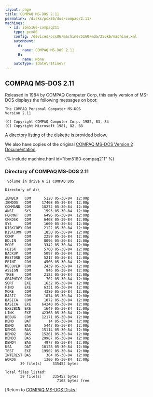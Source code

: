```yaml
---
layout: page
title: COMPAQ MS-DOS 2.11
permalink: /disks/pcx86/dos/compaq/2.11/
machines:
  - id: ibm5160-compaq211
    type: pcx86
    config: /devices/pcx86/machine/5160/mda/256kb/machine.xml
    autoMount:
      A:
        name: COMPAQ MS-DOS 2.11
      B:
        name: None
    autoType: $date\r$time\r
---
```


COMPAQ MS-DOS 2.11
------------------

Released in 1984 by COMPAQ Computer Corp, this early version of MS-DOS displays the following messages on boot:

    The COMPAQ Personal Computer MS-DOS                                             
    Version 2.11                                                                    
                                                                                    
    (C) Copyright COMPAQ Computer Corp. 1982, 83, 84                                
    (C) Copyright Microsoft 1981, 82, 83                                            

A directory listing of the diskette is provided [below](#directory-of-compaq-ms-dos-211).

We also have copies of the original [COMPAQ MS-DOS Version 2 Documentation](/pubs/pc/software/dos/COMPAQ200/).

{% include machine.html id="ibm5160-compaq211" %}

### Directory of COMPAQ MS-DOS 2.11

     Volume in drive A is COMPAQ DOS 
    
    Directory of A:\
    
    IBMBIO   COM      5120 05-30-84  12:00p
    IBMDOS   COM     17408 05-30-84  12:00p
    COMMAND  COM     18272 05-30-84  12:00p
    ANSI     SYS      1593 05-30-84  12:00p
    FORMAT   COM      6496 05-30-84  12:00p
    CHKDSK   COM      6468 05-30-84  12:00p
    SYS      COM      1600 05-30-84  12:00p
    DISKCOPY COM      2122 05-30-84  12:00p
    DISKCOMP COM      1850 05-30-84  12:00p
    COMP     COM      2259 05-30-84  12:00p
    EDLIN    COM      8096 05-30-84  12:00p
    MODE     COM      3342 05-30-84  12:00p
    FDISK    COM      5760 05-30-84  12:00p
    BACKUP   COM      5097 05-30-84  12:00p
    RESTORE  COM      5217 05-30-84  12:00p
    PRINT    COM      4506 05-30-84  12:00p
    RECOVER  COM      2439 05-30-84  12:00p
    ASSIGN   COM       946 05-30-84  12:00p
    TREE     COM      2122 05-30-84  12:00p
    GRAPHICS COM       702 05-30-84  12:00p
    SORT     EXE      1632 05-30-84  12:00p
    FIND     EXE      6331 05-30-84  12:00p
    MORE     COM      4380 05-30-84  12:00p
    BASIC    COM      1074 05-30-84  12:00p
    BASICA   COM      1072 05-30-84  12:00p
    BASICA   EXE     64240 05-30-84  12:00p
    EXE2BIN  EXE      1649 05-30-84  12:00p
    LINK     EXE     42368 05-30-84  12:00p
    DEBUG    COM     12171 05-30-84  12:00p
    DEMO     BAT        14 05-30-84  12:00p
    DEMO     BAS      5447 05-30-84  12:00p
    DEMO1    BAS     15114 05-30-84  12:00p
    DEMO2    BAS     15261 05-30-84  12:00p
    DEMO3    BAS     20987 05-30-84  12:00p
    DEMO4    BAS      4977 05-30-84  12:00p
    USA      DAT     16128 05-30-84  12:00p
    TEST     EXE     19502 05-30-84  12:00p
    INTEREST BAS       384 05-30-84  12:00p
    WORDS             1306 05-30-84  12:00p
           39 file(s)     335452 bytes
    
    Total files listed:
           39 file(s)     335452 bytes
                            7168 bytes free

[Return to [COMPAQ MS-DOS Disks](/disks/pcx86/dos/compaq/)]

